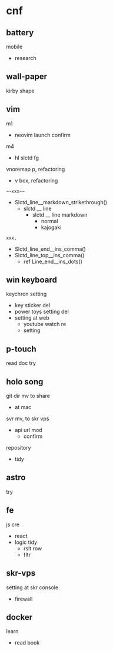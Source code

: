 
# cnf


## battery

mobile
- research


## wall-paper

kirby shape


## vim

m1
- neovim launch confirm

m4
- hl slctd fg


vnoremap p, refactoring
- v box, refactoring


`~~xxx~~`
- Slctd_line__markdown_strikethrough()
  - slctd __ line
    - slctd __ line markdown
      - normal
      - kajogaki

`xxx,`
- Slctd_line_end__ins_comma()
- Slctd_line_top__ins_comma()
  - ref Line_end__ins_dots()


## win keyboard

keychron setting
- key sticker del
- power toys setting del
- setting at web
  - youtube watch re
  - setting


## p-touch

read doc
try


## holo song

git dir mv to share
- at mac


svr mv, to skr vps
- api url mod
  - confirm


repository
- tidy


## astro

try


## fe

js cre
- react
- logic tidy
  - rslt row
  - fltr


## skr-vps

setting at skr console
- firewall


## docker

learn
- read book



